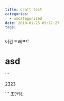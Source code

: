 ```yaml
---
title: draft test
categories:
  - uncategorized
date: 2018-01-25 09:17:27
tags:
---
```



이건 드래프트
<h1>asd</h1>
```
<p>2323</p>
```
초안임.
